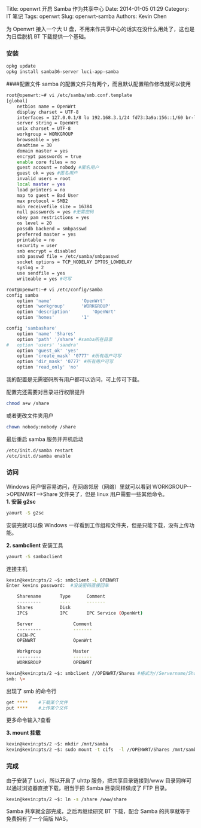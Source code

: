 Title: openwrt 开启 Samba 作为共享中心
Date: 2014-01-05 01:29
Category: IT 笔记
Tags: openwrt
Slug: openwrt-samba
Authors: Kevin Chen

为 Openwrt 接入一个大 U 盘，不用来作共享中心的话实在没什么用处了，这也是为日后脱机 BT 下载提供一个基础。

### 安装

```bash
opkg update
opkg install samba36-server luci-app-samba
```

####配置文件
samba 的配置文件只有两个，而且默认配置稍作修改就可以使用

```bash
root@openwrt:~# vi /etc/samba/smb.conf.template
[global]
	netbios name = OpenWrt
	display charset = UTF-8
	interfaces = 127.0.0.1/8 lo 192.168.3.1/24 fd73:3a9a:156::1/60 br-lan #内网IP
	server string = OpenWrt
	unix charset = UTF-8
	workgroup = WORKGROUP
	browseable = yes
	deadtime = 30
	domain master = yes
	encrypt passwords = true
	enable core files = no
	guest account = nobody #匿名用户
	guest ok = yes #匿名用户
	invalid users = root
	local master = yes
	load printers = no
	map to guest = Bad User
	max protocol = SMB2
	min receivefile size = 16384
	null passwords = yes #无需密码
	obey pam restrictions = yes
	os level = 20
	passdb backend = smbpasswd
	preferred master = yes
	printable = no
	security = user
	smb encrypt = disabled
	smb passwd file = /etc/samba/smbpasswd
	socket options = TCP_NODELAY IPTOS_LOWDELAY
	syslog = 2
	use sendfile = yes
	writeable = yes	#可写
```

```bash
root@openwrt:~# vi /etc/config/samba
config samba
	option 'name'			'OpenWrt'
	option 'workgroup'		'WORKGROUP'
	option 'description'		'OpenWrt'
	option 'homes'			'1'

config 'sambashare'
    option 'name' 'Shares'
	option 'path' '/share' #samba所在目录
#   option 'users' 'sandra'
	option 'guest_ok' 'yes'
	option 'create_mask' '0777' #所有用户可写
	option 'dir_mask' '0777' #所有用户可写
	option 'read_only' 'no'
```

我的配置是无需密码所有用户都可以访问，可上传可下载。

配置完还需要对目录进行权限提升

```bash
chmod a+w /share
```

或者更改文件夹用户

```bash
chown nobody:nobody /share
```

最后重启 samba 服务并开机启动

```bash
/etc/init.d/samba restart
/etc/init.d/samba enable
```

### 访问

Windows 用户很容易访问，在网络邻居（网络）里就可以看到 WORKGROUP-->OPENWRT-->Share 文件夹了，但是 linux 用户需要一些其他命令。  
**1. 安装 g2sc**

```bash
yaourt -S g2sc
```

安装完就可以像 Windows 一样看到工作组和文件夹，但是只能下载，没有上传功能。

**2. sambclient**
安装工具

```bash
yaourt -S sambaclient
```

连接主机

```bash
kevin@kevin:pts/2 ~$: smbclient -L OPENWRT
Enter kevins password:  #没设密码直接回车

	Sharename       Type      Comment
	---------       ----      -------
	Shares          Disk
	IPC$            IPC       IPC Service (OpenWrt)

	Server               Comment
	---------            -------
	CHEN-PC
	OPENWRT              OpenWrt

	Workgroup            Master
	---------            -------
	WORKGROUP            OPENWRT
```

```bash
kevin@kevin:pts/2 ~$: smbclient //OPENWRT/Shares #格式为//Servername/Sharename
smb: \>
```

出现了 smb 的命令行

```bash
get ****    #下载某个文件
put ****    #上传某个文件
```

更多命令输入?查看

**3. mount 挂载**

```bash
kevin@kevin:pts/2 ~$: mkdir /mnt/samba
kevin@kevin:pts/2 ~$: sudo mount -t cifs  -l //OPENWRT/Shares /mnt/samba
```

### 完成

由于安装了 Luci，所以开启了 uhttp 服务，把共享目录链接到/www 目录同样可以通过浏览器直接下载，相当于把 Samba 目录同样做成了 FTP 目录。

```bash
kevin@kevin:pts/2 ~$: ln -s /share /www/share
```

Samba 共享就全部完成，之后再继续研究 BT 下载，配合 Samba 的共享就等于免费拥有了一个简版 NAS。
